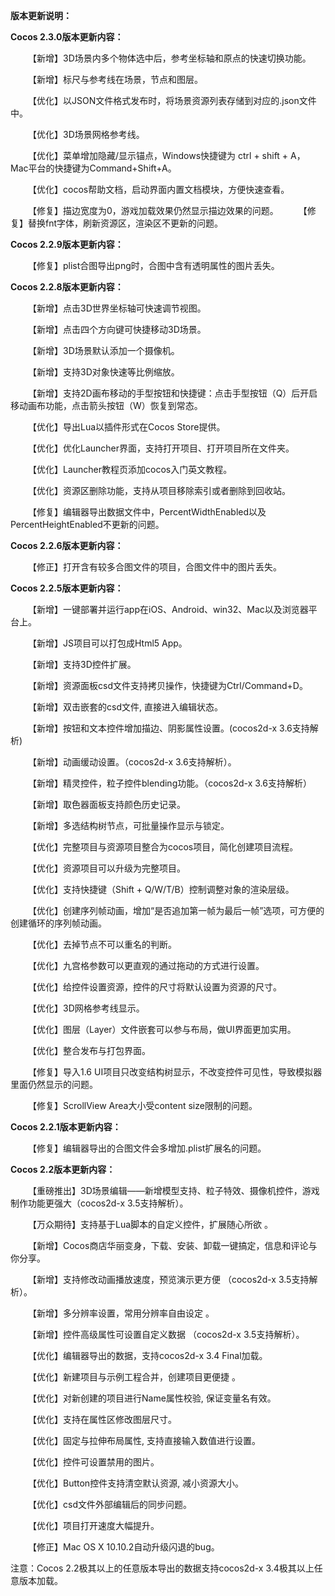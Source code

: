 **版本更新说明：**

**Cocos 2.3.0版本更新内容：**

 &emsp;&emsp;【新增】3D场景内多个物体选中后，参考坐标轴和原点的快速切换功能。

 &emsp;&emsp;【新增】标尺与参考线在场景，节点和图层。

 &emsp;&emsp;【优化】以JSON文件格式发布时，将场景资源列表存储到对应的.json文件中。

 &emsp;&emsp;【优化】3D场景网格参考线。

 &emsp;&emsp;【优化】菜单增加隐藏/显示锚点，Windows快捷键为 ctrl + shift + A，
Mac平台的快捷键为Command+Shift+A。

 &emsp;&emsp;【优化】cocos帮助文档，启动界面内置文档模块，方便快速查看。

 &emsp;&emsp;【修复】描边宽度为0，游戏加载效果仍然显示描边效果的问题。
 &emsp;&emsp;【修复】替换fnt字体，刷新资源区，渲染区不更新的问题。


**Cocos 2.2.9版本更新内容：**

 &emsp;&emsp;【修复】plist合图导出png时，合图中含有透明属性的图片丢失。

**Cocos 2.2.8版本更新内容：**

 &emsp;&emsp;【新增】点击3D世界坐标轴可快速调节视图。

 &emsp;&emsp;【新增】点击四个方向键可快捷移动3D场景。

 &emsp;&emsp;【新增】3D场景默认添加一个摄像机。

 &emsp;&emsp;【新增】支持3D对象快速等比例缩放。

 &emsp;&emsp;【新增】支持2D画布移动的手型按钮和快捷键：点击手型按钮（Q）后开启移动画布功能，点击箭头按钮（W）恢复到常态。

 &emsp;&emsp;【优化】导出Lua以插件形式在Cocos Store提供。

 &emsp;&emsp;【优化】优化Launcher界面，支持打开项目、打开项目所在文件夹。

 &emsp;&emsp;【优化】Launcher教程页添加cocos入门英文教程。

 &emsp;&emsp;【优化】资源区删除功能，支持从项目移除索引或者删除到回收站。

 &emsp;&emsp;【修复】编辑器导出数据文件中，PercentWidthEnabled以及PercentHeightEnabled不更新的问题。

**Cocos 2.2.6版本更新内容：**
	
 &emsp;&emsp;【修正】打开含有较多合图文件的项目，合图文件中的图片丢失。

**Cocos 2.2.5版本更新内容：**
									
 &emsp;&emsp;【新增】一键部署并运行app在iOS、Android、win32、Mac以及浏览器平台上。

 &emsp;&emsp;【新增】JS项目可以打包成Html5​ App。

 &emsp;&emsp;【新增】支持3D控件扩展。

 &emsp;&emsp;【新增】资源面板csd文件支持拷贝操作，快捷键为Ctrl/Command+D。

 &emsp;&emsp;【新增】双击嵌套的csd文件, 直接进入编辑状态。

 &emsp;&emsp;【新增】按钮和文本控件增加描边、阴影属性设置。(cocos2d-x 3.6支持解析)

 &emsp;&emsp;【新增】动画缓动设置。（cocos2d-x 3.6支持解析）。

 &emsp;&emsp;【新增】精灵控件，粒子控件blending功能。（cocos2d-x 3.6支持解析）

 &emsp;&emsp;【新增】取色器面板支持颜色历史记录。

 &emsp;&emsp;【新增】多选结构树节点，可批量操作显示与锁定。

 &emsp;&emsp;【优化】完整项目与资源项目整合为cocos项目，简化创建项目流程。

 &emsp;&emsp;【优化】资源项目可以升级为完整项目。

 &emsp;&emsp;【优化】支持快捷键（Shift + Q/W/T/B）控制调整对象的渲染层级​。

 &emsp;&emsp;【优化】创建序列帧动画，增加“是否追加第一帧为最后一帧”选项，可方便的创建循环的序列帧动画。
 
 &emsp;&emsp;【优化】去掉节点不可以重名的判断。

 &emsp;&emsp;【优化】九宫格参数可以更直观的通过拖动的方式进行设置。

 &emsp;&emsp;【优化】给控件设置资源，控件的尺寸将默认设置为资源的尺寸。

 &emsp;&emsp;【优化】3D网格参考线显示。

 &emsp;&emsp;【优化】图层（Layer）文件嵌套可以参与布局，做UI界面更加实用。

 &emsp;&emsp;【优化】整合发布与打包界面。​

 &emsp;&emsp;【修复】导入1.6 UI项目只改变结构树显示，不改变控件可见性，导致模拟器里面仍然显示的问题。

 &emsp;&emsp;【修复】ScrollView Area大小受content size限制的问题。						
																		
**Cocos 2.2.1版本更新内容：**
    
 &emsp;&emsp;【修复】编辑器导出的合图文件会多增加.plist扩展名的问题。

**Cocos 2.2版本更新内容：**
	
 &emsp;&emsp;【重磅推出】3D场景编辑——新增模型支持、粒子特效、摄像机控件，游戏制作功能更强大（cocos2d-x 3.5支持解析）。

 &emsp;&emsp;【万众期待】支持基于Lua脚本的自定义控件，扩展随心所欲 。

 &emsp;&emsp;【新增】Cocos商店华丽变身，下载、安装、卸载一键搞定，信息和评论与你分享。

 &emsp;&emsp;【新增】支持修改动画播放速度，预览演示更方便 （cocos2d-x 3.5支持解析）。

 &emsp;&emsp;【新增】多分辨率设置，常用分辨率自由设定 。
 
 &emsp;&emsp;【新增】控件高级属性可设置自定义数据 （cocos2d-x 3.5支持解析）。

 &emsp;&emsp;【优化】编辑器导出的数据，支持cocos2d-x 3.4 Final加载。
 
 &emsp;&emsp;【优化】新建项目与示例工程合并，创建项目更便捷 。

 &emsp;&emsp;【优化】对新创建的项目进行Name属性校验, 保证变量名有效。

 &emsp;&emsp;【优化】支持在属性区修改图层尺寸。

 &emsp;&emsp;【优化】固定与拉伸布局属性, 支持直接输入数值进行设置。

 &emsp;&emsp;【优化】控件可设置禁用的图片。

 &emsp;&emsp;【优化】Button控件支持清空默认资源, 减小资源大小。

 &emsp;&emsp;【优化】csd文件外部编辑后的同步问题。
 
 &emsp;&emsp;【优化】项目打开速度大幅提升。

 &emsp;&emsp;【修正】Mac OS X 10.10.2自动升级闪退的bug。


注意：Cocos 2.2极其以上的任意版本导出的数据支持cocos2d-x 3.4极其以上任意版本加载。
